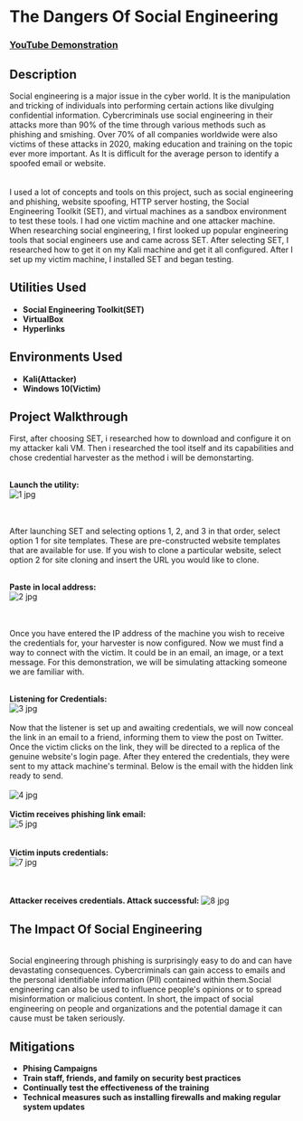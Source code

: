 <h1>The Dangers Of Social Engineering</h1>

 ### [YouTube Demonstration]()

<h2>Description</h2>
Social engineering is a major issue in the cyber world. It is the manipulation and 
tricking of individuals into performing certain actions like divulging confidential 
information. Cybercriminals use social engineering in their attacks more than 90% of 
the time through various methods such as phishing and smishing. Over 70% of all 
companies worldwide were also victims of these attacks in 2020, making education 
and training on the topic ever more important.  As It is difficult for the average 
person to identify a spoofed email or website.
<br />
<br />
<br />
I used a lot of concepts and tools on this project, such as social engineering and 
phishing, website spoofing, HTTP server hosting, the Social Engineering Toolkit 
(SET), and virtual machines as a sandbox environment to test these tools. I had one 
victim machine and one attacker machine. When researching social engineering, I 
first looked up popular engineering tools that social engineers use and came across 
SET. After selecting SET, I researched how to get it on my Kali machine and get it 
all configured. After I set up my victim machine, I installed SET and began 
testing.

<h2>Utilities Used</h2>

- <b>Social Engineering Toolkit(SET)</b> 
- <b>VirtualBox</b>
- <b>Hyperlinks</b>

<h2>Environments Used </h2>

- <b>Kali(Attacker)</b> 
- <b>Windows 10(Victim)</b>

<h2>Project Walkthrough</h2>
First, after choosing SET, i researched how to download and configure it on my attacker kali VM. Then i researched the tool itself and its capabilities and chose credential harvester as the method i will be demonstarting.
<br />
<br />



<b>Launch the utility:</b> <br/>
![1 jpg](https://user-images.githubusercontent.com/125488657/223505584-b28bdf9e-7e76-4d45-8736-a048ffaa6818.png)

<br />
<br />
After launching SET and selecting options 1, 2, and 3 in that order, select option 1 for site templates. These are pre-constructed website templates that are available for use. If you wish to clone a particular website, select option 2 for site cloning and insert the URL you would like to clone.
<br />
<br />

<b>Paste in local address:</b> <br/>
![2 jpg](https://user-images.githubusercontent.com/125488657/223531234-495be71b-7827-4340-90dd-78ebeeee4cb5.png)

<br />
<br />
Once you have entered the IP address of the machine you wish to receive the credentials for, your harvester is now configured. Now we must find a way to connect with the victim. It could be in an email, an image, or a text message. For this demonstration, we will be simulating attacking someone we are familiar with.
<br />
<br />

<b>Listening for Credentials:</b> <br />
![3 jpg](https://user-images.githubusercontent.com/125488657/223535692-d6ab01ca-8a6d-4cb7-b9e6-9321ca759902.png)
<br />
<br />
Now that the listener is set up and awaiting credentials, we will now conceal the link in an email to a friend, informing them to view the post on Twitter. Once the victim clicks on the link, they will be directed to a replica of the genuine website's login page. After they entered the credentials, they were sent to my attack machine's terminal. Below is the email with the hidden link ready to send.
<br />
<br />
![4 jpg](https://user-images.githubusercontent.com/125488657/223542611-62b10b8d-c78f-448f-83b8-0d7e07142b89.png)
<br />
<br />
<b>Victim receives phishing link email:</b> <br />
![5 jpg](https://user-images.githubusercontent.com/125488657/223543041-9f8b9d8a-b5d3-4107-b41d-6057ab2cadac.png)
<br />
<br />
<br />
<b>Victim inputs credentials:</b> <br />
![7 jpg](https://user-images.githubusercontent.com/125488657/223543710-c5f6913a-d36b-4970-9b92-ca67c7eeb21f.png)
<br />
<br />
<br />
<br />
<b>Attacker receives credentials. Attack successful:</b>
![8 jpg](https://user-images.githubusercontent.com/125488657/223544448-4dd8d76c-d169-4049-a541-aa094aa14a03.png)

<h2>The Impact Of Social Engineering</h2>
<br />
Social engineering through phishing is surprisingly easy to do and can have 
devastating consequences. Cybercriminals can gain access to emails and the 
personal identifiable information (PII) contained within them.Social engineering 
can also be used to influence people's opinions or to spread misinformation or 
malicious content. In short, the impact of social engineering on people and
organizations and the potential damage it can cause 
must be taken seriously.
<br />
<h2>Mitigations </h2>

- <b>Phising Campaigns</b> 
- <b>Train staff, friends, and family on security best practices </b>
- <b>Continually test the effectiveness of the training</b>
- <b>Technical measures such as installing firewalls and making regular system updates</b>
<!--
 ```diff
- text in red
+ text in green
! text in orange
# text in gray
@@ text in purple (and bold)@@
```
--!>

